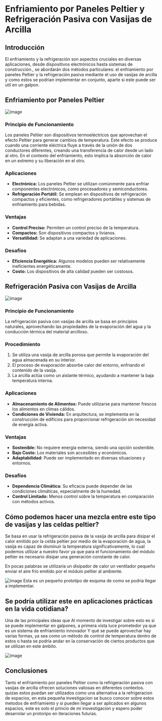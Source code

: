 # Enfriamiento por Paneles Peltier y Refrigeración Pasiva con Vasijas de Arcilla

## Introducción
El enfriamiento y la refrigeración son aspectos cruciales en diversas aplicaciones, desde dispositivos electrónicos hasta sistemas de construcción., se abordarán dos métodos particulares: el enfriamiento por paneles Peltier y la refrigeración pasiva mediante el uso de vasijas de arcilla y como estos se podrian implementar en conjunto, aparte si este puede ser util en un galpon.

## Enfriamiento por Paneles Peltier

![image](https://github.com/pecerpa/InformePeltierYRefrigeracionPasiva/assets/99555143/b403097a-f950-4e27-ab48-0ccccc938a06)

### Principio de Funcionamiento
Los paneles Peltier son dispositivos termoeléctricos que aprovechan el efecto Peltier para generar cambios de temperatura. Este efecto se produce cuando una corriente eléctrica fluye a través de la unión de dos conductores diferentes, creando una transferencia de calor desde un lado al otro. En el contexto del enfriamiento, esto implica la absorción de calor en un extremo y su liberación en el otro.

### Aplicaciones
- **Electrónica:** Los paneles Peltier se utilizan comúnmente para enfriar componentes electrónicos, como procesadores y semiconductores.
- **Refrigeración Portátil:** Se emplean en dispositivos de refrigeración compactos y eficientes, como refrigeradores portátiles y sistemas de enfriamiento para bebidas.

### Ventajas
- **Control Preciso:** Permiten un control preciso de la temperatura.
- **Compactos:** Son dispositivos compactos y livianos.
- **Versatilidad:** Se adaptan a una variedad de aplicaciones.

### Desafíos
- **Eficiencia Energética:** Algunos modelos pueden ser relativamente ineficientes energéticamente.
- **Costo:** Los dispositivos de alta calidad pueden ser costosos.

## Refrigeración Pasiva con Vasijas de Arcilla

![image](https://github.com/pecerpa/InformePeltierYRefrigeracionPasiva/assets/99555143/2dfba4a0-b6bb-479f-8a18-4bec2deb01d2)

### Principio de Funcionamiento
La refrigeración pasiva con vasijas de arcilla se basa en principios naturales, aprovechando las propiedades de la evaporación del agua y la conducción térmica del material arcilloso.

### Procedimiento
1. Se utiliza una vasija de arcilla porosa que permite la evaporación del agua almacenada en su interior.
2. El proceso de evaporación absorbe calor del entorno, enfriando el contenido de la vasija.
3. La arcilla actúa como un aislante térmico, ayudando a mantener la baja temperatura interna.

### Aplicaciones
- **Almacenamiento de Alimentos:** Puede utilizarse para mantener frescos los alimentos en climas cálidos.
- **Condiciones de Vivienda:** En arquitectura, se implementa en la construcción de edificios para proporcionar refrigeración sin necesidad de energía activa.

### Ventajas
- **Sostenible:** No requiere energía externa, siendo una opción sostenible.
- **Bajo Costo:** Los materiales son accesibles y económicos.
- **Adaptabilidad:** Puede ser implementado en diversas situaciones y entornos.

### Desafíos
- **Dependencia Climática:** Su eficacia puede depender de las condiciones climáticas, especialmente de la humedad.
- **Control Limitado:** Menos control sobre la temperatura en comparación con métodos activos.

## Cómo podemos hacer una mezcla entre este tipo de vasijas y las celdas peltier?

Se basa en usar la refrigeración pasiva de la vasija de arcilla para disipar el calor emitido por la celda peltier por medio de la evaporación de agua, la vasija es capaz de disminuir la temperatura significativamente, lo cual podemos utilizar a nuestro favor ya que para el funcionamiento del módulo peltier es necesario disipar una generación constante de calor.

En pocas palabras se utilizaría un disipador de calor un ventilador pequeño enviar el aire frío emitido por el módulo peltier al ambiente.

![image](https://github.com/pecerpa/InformePeltierYRefrigeracionPasiva/assets/99555143/a29f6d9a-c9e3-486e-b060-26b2be09e4c0)
Esta es un pequeño prototipo de esquma de como se podria llegar a implementar.


## Se podría utilizar este en aplicaciones prácticas en la vida cotidiana?

Una de las principales ideas que Al momento de investigar sobre esto es si se puede implementar en galpones, a primera vista luce prometedor ya que es un sistema de enfriamiento innovador Y qué se puede aprovechar hay varias formas, ya sea como un método de control de temperatura dentro de estos o hasta se podría andar en la conservación de ciertos productos que se utilizan en este ámbito.

![image](https://github.com/pecerpa/InformePeltierYRefrigeracionPasiva/assets/99555143/1595a24b-e6be-49eb-a211-fb3c3af34ac5)

## Conclusiones
Tanto el enfriamiento por paneles Peltier como la refrigeración pasiva con vasijas de arcilla ofrecen soluciones valiosas en diferentes contextos. quizas estos puedan ser utilizados como una alternativa a la refrigeracion de espacios, en esta pequeña investigacion se busco conocer sobre estos metodos de enfriamiento y si pueden llegar a ser aplicados en algunos espacios, este es solo el princio de mi insvestigacion y espero poder desarrolar un protoripo en iteraciones futuras.
